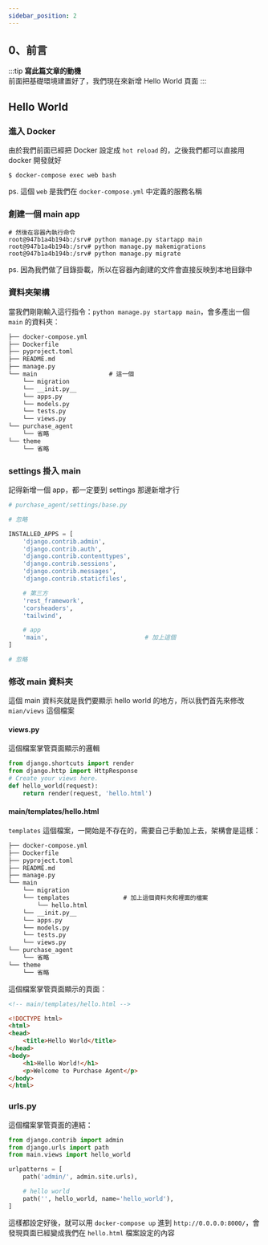 ```yaml
---
sidebar_position: 2
---
```


0、前言
------
:::tip
**寫此篇文章的動機**  
前面把基礎環境建置好了，我們現在來新增 Hello World 頁面
:::


## Hello World

### 進入 Docker

由於我們前面已經把 Docker 設定成 `hot reload` 的，之後我們都可以直接用 docker 開發就好

```shell
$ docker-compose exec web bash
```
ps. 這個 `web` 是我們在 `docker-compose.yml` 中定義的服務名稱


### 創建一個 main app
```shell
# 然後在容器內執行命令
root@947b1a4b194b:/srv# python manage.py startapp main
root@947b1a4b194b:/srv# python manage.py makemigrations
root@947b1a4b194b:/srv# python manage.py migrate
```
ps. 因為我們做了目錄掛載，所以在容器內創建的文件會直接反映到本地目錄中


### 資料夾架構

當我們剛剛輸入這行指令：`python manage.py startapp main`，會多產出一個 `main` 的資料夾：

```md
├── docker-compose.yml
├── Dockerfile
├── pyproject.toml
├── README.md
├── manage.py
└── main                    # 這一個
    └── migration
    └── __init.py__    
    └── apps.py
    └── models.py
    └── tests.py
    └── views.py
└── purchase_agent
    └── 省略
└── theme
    └── 省略
```

### settings 掛入 main 

記得新增一個 app，都一定要到 settings 那邊新增才行

```py
# purchase_agent/settings/base.py

# 忽略

INSTALLED_APPS = [
    'django.contrib.admin',
    'django.contrib.auth',
    'django.contrib.contenttypes',
    'django.contrib.sessions',
    'django.contrib.messages',
    'django.contrib.staticfiles',

    # 第三方
    'rest_framework',
    'corsheaders',
    'tailwind',

    # app
    'main',                           # 加上這個
]

# 忽略
```


### 修改 main 資料夾

這個 main 資料夾就是我們要顯示 hello world 的地方，所以我們首先來修改 `mian/views` 這個檔案

#### views.py

這個檔案掌管頁面顯示的邏輯

```py
from django.shortcuts import render
from django.http import HttpResponse
# Create your views here.
def hello_world(request):
    return render(request, 'hello.html')

```

#### main/templates/hello.html
`templates` 這個檔案，一開始是不存在的，需要自己手動加上去，架構會是這樣：

```md
├── docker-compose.yml
├── Dockerfile
├── pyproject.toml
├── README.md
├── manage.py
└── main
    └── migration
    └── templates               # 加上這個資料夾和裡面的檔案
        └── hello.html
    └── __init.py__    
    └── apps.py
    └── models.py
    └── tests.py
    └── views.py
└── purchase_agent
    └── 省略
└── theme
    └── 省略
```

這個檔案掌管頁面顯示的頁面：

```html
<!-- main/templates/hello.html -->

<!DOCTYPE html>
<html>
<head>
    <title>Hello World</title>
</head>
<body>
    <h1>Hello World!</h1>
    <p>Welcome to Purchase Agent</p>
</body>
</html>
```

### urls.py

這個檔案掌管頁面的連結：

```py
from django.contrib import admin
from django.urls import path
from main.views import hello_world

urlpatterns = [
    path('admin/', admin.site.urls),

    # hello world
    path('', hello_world, name='hello_world'),
]

```

這樣都設定好後，就可以用 `docker-compose up` 進到 `http://0.0.0.0:8000/`，會發現頁面已經變成我們在 `hello.html` 檔案設定的內容







